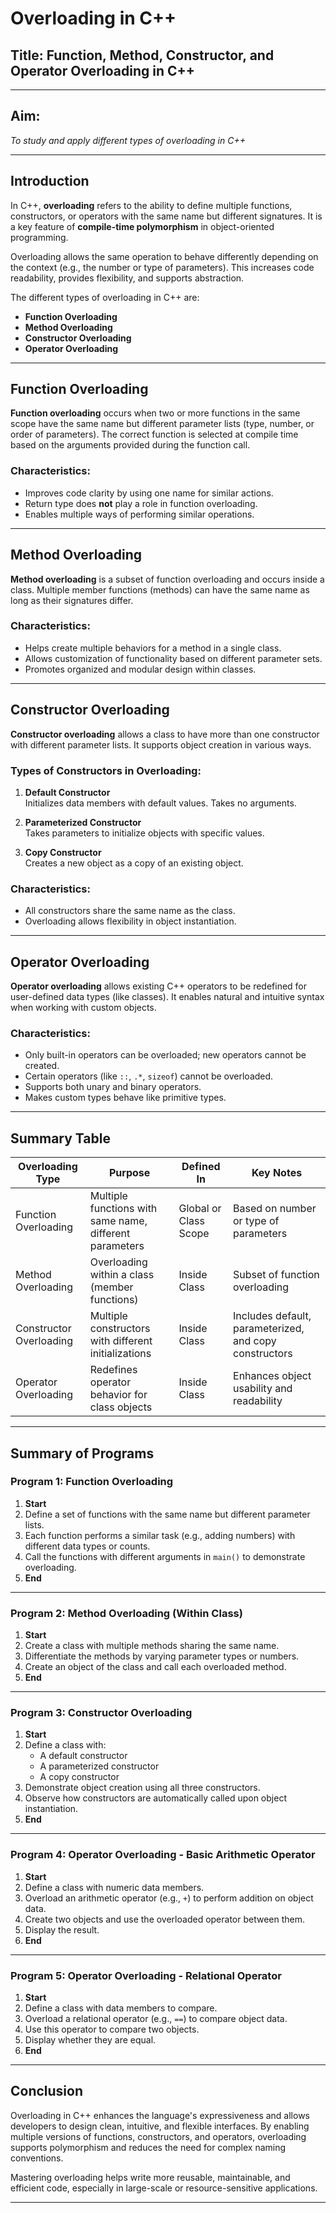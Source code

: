 # Overloading in C++

## Title: Function, Method, Constructor, and Operator Overloading in C++  

---

## Aim:  
*To study and apply different types of overloading in C++*

---

## Introduction

In C++, **overloading** refers to the ability to define multiple functions, constructors, or operators with the same name but different signatures. It is a key feature of **compile-time polymorphism** in object-oriented programming.

Overloading allows the same operation to behave differently depending on the context (e.g., the number or type of parameters). This increases code readability, provides flexibility, and supports abstraction.

The different types of overloading in C++ are:

- **Function Overloading**
- **Method Overloading**
- **Constructor Overloading**
- **Operator Overloading**

---

## Function Overloading

**Function overloading** occurs when two or more functions in the same scope have the same name but different parameter lists (type, number, or order of parameters). The correct function is selected at compile time based on the arguments provided during the function call.

### Characteristics:
- Improves code clarity by using one name for similar actions.
- Return type does **not** play a role in function overloading.
- Enables multiple ways of performing similar operations.

---

## Method Overloading

**Method overloading** is a subset of function overloading and occurs inside a class. Multiple member functions (methods) can have the same name as long as their signatures differ.

### Characteristics:
- Helps create multiple behaviors for a method in a single class.
- Allows customization of functionality based on different parameter sets.
- Promotes organized and modular design within classes.

---

## Constructor Overloading

**Constructor overloading** allows a class to have more than one constructor with different parameter lists. It supports object creation in various ways.

### Types of Constructors in Overloading:

1. **Default Constructor**  
   Initializes data members with default values. Takes no arguments.

2. **Parameterized Constructor**  
   Takes parameters to initialize objects with specific values.

3. **Copy Constructor**  
   Creates a new object as a copy of an existing object.

### Characteristics:
- All constructors share the same name as the class.
- Overloading allows flexibility in object instantiation.

---

## Operator Overloading

**Operator overloading** allows existing C++ operators to be redefined for user-defined data types (like classes). It enables natural and intuitive syntax when working with custom objects.

### Characteristics:
- Only built-in operators can be overloaded; new operators cannot be created.
- Certain operators (like `::`, `.*`, `sizeof`) cannot be overloaded.
- Supports both unary and binary operators.
- Makes custom types behave like primitive types.

---

## Summary Table

| Overloading Type        | Purpose                                                | Defined In            | Key Notes                                               |
|-------------------------|--------------------------------------------------------|------------------------|----------------------------------------------------------|
| Function Overloading     | Multiple functions with same name, different parameters| Global or Class Scope | Based on number or type of parameters                   |
| Method Overloading       | Overloading within a class (member functions)         | Inside Class           | Subset of function overloading                          |
| Constructor Overloading  | Multiple constructors with different initializations  | Inside Class           | Includes default, parameterized, and copy constructors  |
| Operator Overloading     | Redefines operator behavior for class objects         | Inside Class           | Enhances object usability and readability               |

---

## Summary of Programs

### Program 1: Function Overloading

1. **Start**
2. Define a set of functions with the same name but different parameter lists.
3. Each function performs a similar task (e.g., adding numbers) with different data types or counts.
4. Call the functions with different arguments in `main()` to demonstrate overloading.
5. **End**

---

### Program 2: Method Overloading (Within Class)

1. **Start**
2. Create a class with multiple methods sharing the same name.
3. Differentiate the methods by varying parameter types or numbers.
4. Create an object of the class and call each overloaded method.
5. **End**

---

### Program 3: Constructor Overloading

1. **Start**
2. Define a class with:
   - A default constructor
   - A parameterized constructor
   - A copy constructor
3. Demonstrate object creation using all three constructors.
4. Observe how constructors are automatically called upon object instantiation.
5. **End**

---

### Program 4: Operator Overloading - Basic Arithmetic Operator

1. **Start**
2. Define a class with numeric data members.
3. Overload an arithmetic operator (e.g., `+`) to perform addition on object data.
4. Create two objects and use the overloaded operator between them.
5. Display the result.
6. **End**

---

### Program 5: Operator Overloading - Relational Operator

1. **Start**
2. Define a class with data members to compare.
3. Overload a relational operator (e.g., `==`) to compare object data.
4. Use this operator to compare two objects.
5. Display whether they are equal.
6. **End**

---

## Conclusion

Overloading in C++ enhances the language's expressiveness and allows developers to design clean, intuitive, and flexible interfaces. By enabling multiple versions of functions, constructors, and operators, overloading supports polymorphism and reduces the need for complex naming conventions.

Mastering overloading helps write more reusable, maintainable, and efficient code, especially in large-scale or resource-sensitive applications.

---
